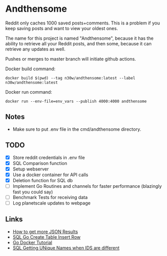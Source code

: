 # Andthensome

Reddit only caches 1000 saved posts+comments. This is a problem if you keep saving posts and want to view your oldest ones.

The name for this project is named "Andthensome", because it has the ability to retrieve all your Reddit posts, and then some, because it can retrieve any updates as well.

Pushes or merges to master branch will initiate github actions.

Docker build command:

```docker build $(pwd) --tag n30w/andthensome:latest --label n30w/andthensome:latest```

Docker run command:

```docker run --env-file=env_vars --publish 4000:4000 andthensome```

## Notes

- Make sure to put .env file in the cmd/andthensome directory.

## TODO

- [x] Store reddit credentials in .env file
- [x] SQL Comparison function
- [x] Setup webserver
- [x] Use a docker container for API calls
- [x] Deletion function for SQL db
- [ ] Implement Go Routines and channels for faster performance (blazingly fast you could say)
- [ ] Benchmark Tests for receiving data
- [ ] Log planetscale updates to webpage

## Links

- [How to get more JSON Results](https://old.reddit.com/r/redditdev/comments/d7egb/how_to_get_more_json_results_i_get_only_30/)
- [SQL Go Create Table Insert Row](https://golangbot.com/mysql-create-table-insert-row/)
- [Go Docker Tutorial](https://tutorialedge.net/golang/go-docker-tutorial/)
- [SQL Getting UNique Names when IDS are different](https://dba.stackexchange.com/questions/19511/getting-unique-names-when-the-ids-are-different-distinct)
